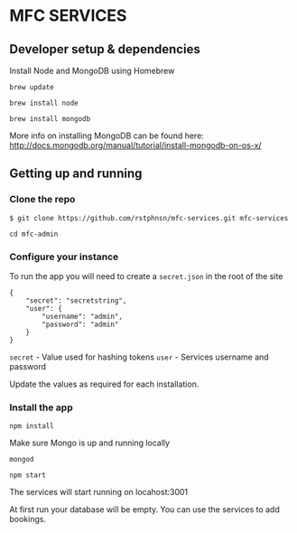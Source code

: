 # MFC SERVICES

## Developer setup & dependencies

Install Node and MongoDB using Homebrew

`brew update`

`brew install node`

`brew install mongodb`

More info on installing MongoDB can be found here: http://docs.mongodb.org/manual/tutorial/install-mongodb-on-os-x/

## Getting up and running

### Clone the repo

`$ git clone https://github.com/rstphnsn/mfc-services.git mfc-services`

`cd mfc-admin`

### Configure your instance

To run the app you will need to create a `secret.json` in the root of the site

```
{
    "secret": "secretstring",
    "user": {
        "username": "admin",
        "password": "admin"
    }
}
```

`secret` - Value used for hashing tokens
`user` - Services username and password

Update the values as required for each installation.


### Install the app

`npm install`

Make sure Mongo is up and running locally

`mongod`

`npm start`

The services will start running on locahost:3001

At first run your database will be empty. You can use the services to add bookings.


